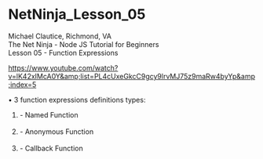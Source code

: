 # NetNinja_Lesson_05
Michael Clautice, Richmond, VA<br>
The Net Ninja - Node JS Tutorial for Beginners<br> 
Lesson 05 - Function Expressions  

https://www.youtube.com/watch?v=lK42xIMcA0Y&amp;list=PL4cUxeGkcC9gcy9lrvMJ75z9maRw4byYp&amp;index=5  

• 3 function expressions definitions types:<br> 
<ol>
    <li>- Named Function</li><br>
    <li>- Anonymous Function</li><br>
    <li>- Callback Function</li>
</ol>
